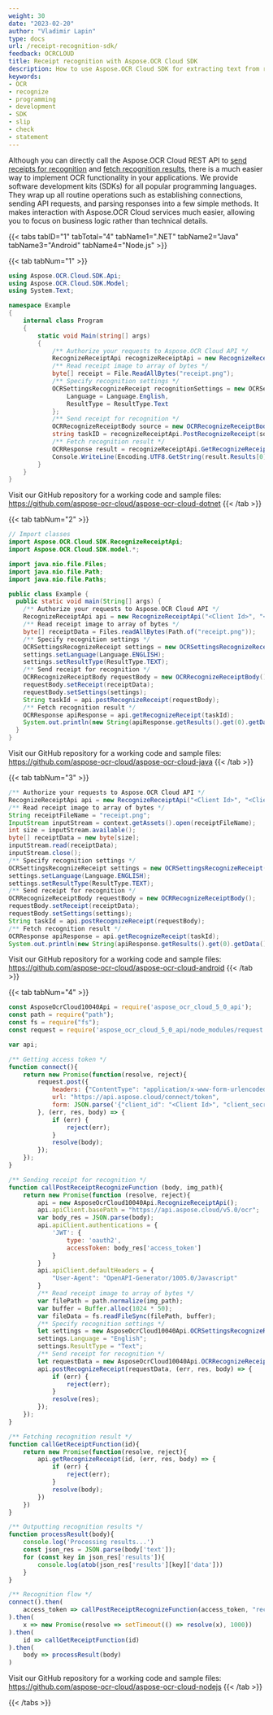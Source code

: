 ```yaml
---
weight: 30
date: "2023-02-20"
author: "Vladimir Lapin"
type: docs
url: /receipt-recognition-sdk/
feedback: OCRCLOUD
title: Receipt recognition with Aspose.OCR Cloud SDK
description: How to use Aspose.OCR Cloud SDK for extracting text from receipts.
keywords:
- OCR
- recognize
- programming
- development
- SDK
- slip
- check
- statement
---
```


Although you can directly call the Aspose.OCR Cloud REST API to [send receipts for recognition](/ocr/send-receipt-for-recognition/) and [fetch recognition results](/ocr/fetch-receipt-recognition-result/), there is a much easier way to implement OCR functionality in your applications. We provide software development kits (SDKs) for all popular programming languages. They wrap up all routine operations such as establishing connections, sending API requests, and parsing responses into a few simple methods. It makes interaction with Aspose.OCR Cloud services much easier, allowing you to focus on business logic rather than technical details.

{{< tabs tabID="1" tabTotal="4" tabName1=".NET" tabName2="Java" tabName3="Android" tabName4="Node.js" >}}

{{< tab tabNum="1" >}}
```csharp
using Aspose.OCR.Cloud.SDK.Api;
using Aspose.OCR.Cloud.SDK.Model;
using System.Text;

namespace Example
{
	internal class Program
	{
		static void Main(string[] args)
		{
			/** Authorize your requests to Aspose.OCR Cloud API */
			RecognizeReceiptApi recognizeReceiptApi = new RecognizeReceiptApi("<Client Id>", "<Client Secret>");
			/** Read receipt image to array of bytes */
			byte[] receipt = File.ReadAllBytes("receipt.png");
			/** Specify recognition settings */
			OCRSettingsRecognizeReceipt recognitionSettings = new OCRSettingsRecognizeReceipt {
				Language = Language.English,
				ResultType = ResultType.Text
			};
			/** Send receipt for recognition */
			OCRRecognizeReceiptBody source = new OCRRecognizeReceiptBody(receipt, recognitionSettings);
			string taskID = recognizeReceiptApi.PostRecognizeReceipt(source);
			/** Fetch recognition result */
			OCRResponse result = recognizeReceiptApi.GetRecognizeReceipt(taskID);
			Console.WriteLine(Encoding.UTF8.GetString(result.Results[0].Data));
		}
	}
}
```

Visit our GitHub repository for a working code and sample files: https://github.com/aspose-ocr-cloud/aspose-ocr-cloud-dotnet
{{< /tab >}}

{{< tab tabNum="2" >}}
```java
// Import classes
import Aspose.OCR.Cloud.SDK.RecognizeReceiptApi;
import Aspose.OCR.Cloud.SDK.model.*;

import java.nio.file.Files;
import java.nio.file.Path;
import java.nio.file.Paths;

public class Example {
  public static void main(String[] args) {
    /** Authorize your requests to Aspose.OCR Cloud API */
    RecognizeReceiptApi api = new RecognizeReceiptApi("<Client Id>", "<Client Secret>");
    /** Read receipt image to array of bytes */
    byte[] receiptData = Files.readAllBytes(Path.of("receipt.png"));
    /** Specify recognition settings */
    OCRSettingsRecognizeReceipt settings = new OCRSettingsRecognizeReceipt();
    settings.setLanguage(Language.ENGLISH);
    settings.setResultType(ResultType.TEXT);
    /** Send receipt for recognition */
    OCRRecognizeReceiptBody requestBody = new OCRRecognizeReceiptBody();
    requestBody.setReceipt(receiptData);
    requestBody.setSettings(settings);
    String taskId = api.postRecognizeReceipt(requestBody);
    /** Fetch recognition result */
    OCRResponse apiResponse = api.getRecognizeReceipt(taskId);
    System.out.println(new String(apiResponse.getResults().get(0).getData(), StandardCharsets.UTF_8) + "\n\n");
  }
}
```

Visit our GitHub repository for a working code and sample files: https://github.com/aspose-ocr-cloud/aspose-ocr-cloud-java
{{< /tab >}}

{{< tab tabNum="3" >}}
```java
/** Authorize your requests to Aspose.OCR Cloud API */
RecognizeReceiptApi api = new RecognizeReceiptApi("<Client Id>", "<Client Secret>");
/** Read receipt image to array of bytes */
String receiptFileName = "receipt.png";
InputStream inputStream = context.getAssets().open(receiptFileName);
int size = inputStream.available();
byte[] receiptData = new byte[size];
inputStream.read(receiptData);
inputStream.close();
/** Specify recognition settings */
OCRSettingsRecognizeReceipt settings = new OCRSettingsRecognizeReceipt();
settings.setLanguage(Language.ENGLISH);
settings.setResultType(ResultType.TEXT);
/** Send receipt for recognition */
OCRRecognizeReceiptBody requestBody = new OCRRecognizeReceiptBody();
requestBody.setReceipt(receiptData);
requestBody.setSettings(settings);
String taskId = api.postRecognizeReceipt(requestBody);
/** Fetch recognition result */
OCRResponse apiResponse = api.getRecognizeReceipt(taskId);
System.out.println(new String(apiResponse.getResults().get(0).getData(), StandardCharsets.UTF_8) + "\n\n");
```

Visit our GitHub repository for a working code and sample files: https://github.com/aspose-ocr-cloud/aspose-ocr-cloud-android
{{< /tab >}}

{{< tab tabNum="4" >}}
```js
const AsposeOcrCloud10040Api = require('aspose_ocr_cloud_5_0_api');
const path = require("path");
const fs = require("fs");
const request = require('aspose_ocr_cloud_5_0_api/node_modules/request');

var api;

/** Getting access token */
function connect(){
    return new Promise(function(resolve, reject){
        request.post({
            headers: {"ContentType": "application/x-www-form-urlencoded", "Accept": "application/json;charset=UTF-8"},
            url: "https://api.aspose.cloud/connect/token",
            form: JSON.parse('{"client_id": "<Client Id>", "client_secret": "<Client Secret>", "grant_type": "client_credentials"}')
        }, (err, res, body) => {
            if (err) {
                reject(err);
            }
            resolve(body);
        });
    });
}

/** Sending receipt for recognition */
function callPostReceiptRecognizeFunction (body, img_path){
    return new Promise(function (resolve, reject){
        api = new AsposeOcrCloud10040Api.RecognizeReceiptApi();
        api.apiClient.basePath = "https://api.aspose.cloud/v5.0/ocr";
        var body_res = JSON.parse(body);
        api.apiClient.authentications = {
            'JWT': {
                type: 'oauth2',
                accessToken: body_res['access_token']
            }
        }
        api.apiClient.defaultHeaders = {
            "User-Agent": "OpenAPI-Generator/1005.0/Javascript"
        }
        /** Read receipt image to array of bytes */
        var filePath = path.normalize(img_path);
        var buffer = Buffer.alloc(1024 * 50);
        var fileData = fs.readFileSync(filePath, buffer);
        /** Specify recognition settings */
        let settings = new AsposeOcrCloud10040Api.OCRSettingsRecognizeReceipt();
        settings.Language = "English";
        settings.ResultType = "Text";
        /** Send receipt for recognition */
        let requestData = new AsposeOcrCloud10040Api.OCRRecognizeReceiptBody(fileData.toString('base64'), settings);
        api.postRecognizeReceipt(requestData, (err, res, body) => {
            if (err) {
                reject(err);
            }
            resolve(res);
        });
    });
}

/** Fetching recognition result */
function callGetReceiptFunction(id){
    return new Promise(function(resolve, reject){
        api.getRecognizeReceipt(id, (err, res, body) => {
            if (err) {
                reject(err);
            }
            resolve(body);
        })
    })
}

/** Outputting recognition results */
function processResult(body){
    console.log('Processing results...')
    const json_res = JSON.parse(body['text']);
    for (const key in json_res['results']){
        console.log(atob(json_res['results'][key]['data']))
    }
}

/** Recognition flow */
connect().then(
    access_token => callPostReceiptRecognizeFunction(access_token, "receipt.png")
).then(
    x => new Promise(resolve => setTimeout(() => resolve(x), 1000))
).then(
    id => callGetReceiptFunction(id)
).then(
    body => processResult(body)
)
```

Visit our GitHub repository for a working code and sample files: https://github.com/aspose-ocr-cloud/aspose-ocr-cloud-nodejs
{{< /tab >}}

{{< /tabs >}}
